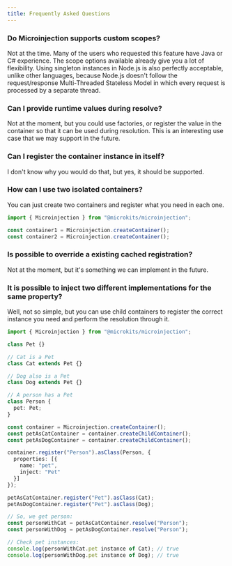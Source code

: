 ```yaml
---
title: Frequently Asked Questions
---
```


### Do Microinjection supports custom scopes?

Not at the time. Many of the users who requested this feature have Java or C# experience. The scope options available already give you a lot of flexibility. Using singleton instances in Node.js is also perfectly acceptable, unlike other languages, because Node.js doesn't follow the request/response Multi-Threaded Stateless Model in which every request is processed by a separate thread.

### Can I provide runtime values during resolve?

Not at the moment, but you could use factories, or register the value in the container so that it can be used during resolution. This is an interesting use case that we may support in the future.

### Can I register the container instance in itself?

I don't know why you would do that, but yes, it should be supported.

### How can I use two isolated containers?

You can just create two containers and register what you need in each one.

```typescript 
import { Microinjection } from "@microkits/microinjection";

const container1 = Microinjection.createContainer();
const container2 = Microinjection.createContainer();
```

### Is possible to override a existing cached registration?

Not at the moment, but it's something we can implement in the future.

### It is possible to inject two different implementations for the same property?

Well, not so simple, but you can use child containers to register the correct instance you need and perform the resolution through it.

```typescript 
import { Microinjection } from "@microkits/microinjection";

class Pet {}

// Cat is a Pet
class Cat extends Pet {}

// Dog also is a Pet
class Dog extends Pet {}

// A person has a Pet
class Person {
  pet: Pet;
}

const container = Microinjection.createContainer();
const petAsCatContainer = container.createChildContainer();
const petAsDogContainer = container.createChildContainer();

container.register("Person").asClass(Person, {
  properties: [{
    name: "pet",
    inject: "Pet"
  }]
});

petAsCatContainer.register("Pet").asClass(Cat);
petAsDogContainer.register("Pet").asClass(Dog);

// So, we get person: 
const personWithCat = petAsCatContainer.resolve("Person");
const personWithDog = petAsDogContainer.resolve("Person");

// Check pet instances: 
console.log(personWithCat.pet instance of Cat); // true
console.log(personWithDog.pet instance of Dog); // true

```
